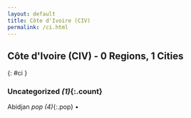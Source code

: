 ```yaml
---
layout: default
title: Côte d'Ivoire (CIV)
permalink: /ci.html
---
```



## Côte d'Ivoire (CIV) - 0 Regions, 1 Cities
{: #ci }





### Uncategorized _(1)_{:.count}


Abidjan  _pop (4)_{:.pop} •


 
